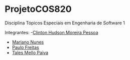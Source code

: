 # ProjetoCOS820
Disciplina Tópicos Especiais em Engenharia de Software 1

Integrantes:
-[Clinton Hudson Moreira Pessoa](https://github.com/Clintonhud)
- [Mariano Nunes](https://github.com/marianonuness)
- [Paulo Freitas](url)
- [Tales Mello Paiva](https://github.com/talesmp)
